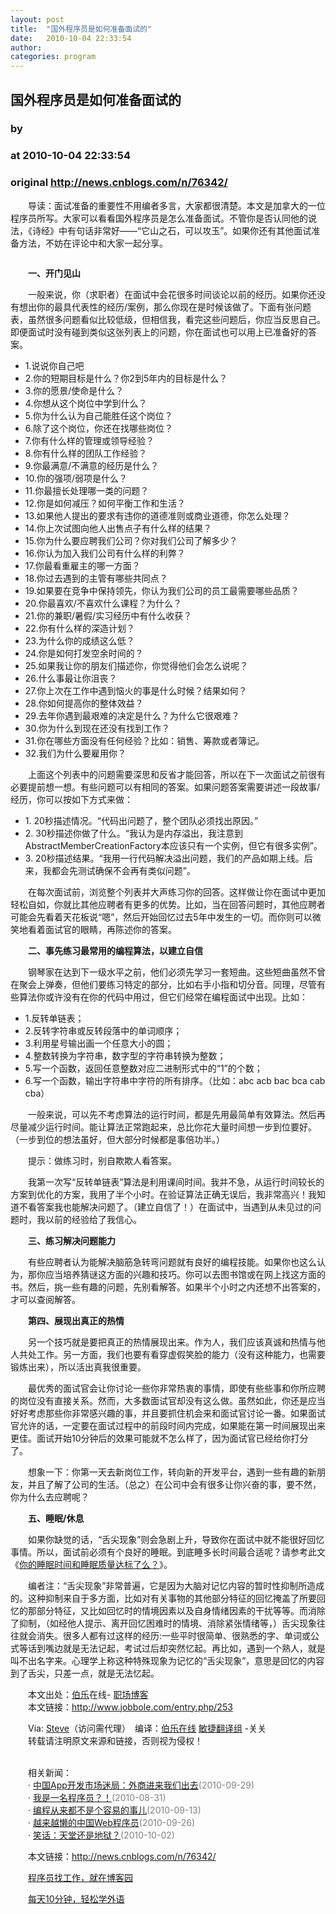 ```yaml
---
layout: post
title:  "国外程序员是如何准备面试的"
date:   2010-10-04 22:33:54
author: 
categories: program
---
```


## 国外程序员是如何准备面试的
### by 
### at 2010-10-04 22:33:54
### original <http://news.cnblogs.com/n/76342/>

<p>　　导读：面试准备的重要性不用编者多言，大家都很清楚。本文是加拿大的一位程序员所写。大家可以看看国外程序员是怎么准备面试。不管你是否认同他的说法，《诗经》中有句话非常好——“它山之石，可以攻玉”。如果你还有其他面试准备方法，不妨在评论中和大家一起分享。</p>
<p style="text-align:center"><img src="http://pic003.cnblogs.com/2010/1/201010/2010100422300863.jpg" alt=""></p>
<p>　　<strong>一、开门见山</strong></p>
<p>　　一般来说，你（求职者）在面试中会花很多时间谈论以前的经历。如果你还没有想出你的最具代表性的经历/案例，那么你现在是时候该做了。下面有张问题表，虽然很多问题看似比较低级，但相信我，看完这些问题后，你应当反思自己。即便面试时没有碰到类似这张列表上的问题，你在面试也可以用上已准备好的答案。</p>
<ul>
<li>1.说说你自己吧</li>
<li>2.你的短期目标是什么？你2到5年内的目标是什么？</li>
<li>3.你的愿景/使命是什么？</li>
<li>4.你想从这个岗位中学到什么？</li>
<li>5.你为什么认为自己能胜任这个岗位？</li>
<li>6.除了这个岗位，你还在找哪些岗位？</li>
<li>7.你有什么样的管理或领导经验？</li>
<li>8.你有什么样的团队工作经验？</li>
<li>9.你最满意/不满意的经历是什么？</li>
<li>10.你的强项/弱项是什么？</li>
<li>11.你最擅长处理哪一类的问题？</li>
<li>12.你是如何减压？如何平衡工作和生活？</li>
<li>13.如果他人提出的要求有违你的道德准则或商业道德，你怎么处理？</li>
<li>14.你上次试图向他人出售点子有什么样的结果？</li>
<li>15.你为什么要应聘我们公司？你对我们公司了解多少？</li>
<li>16.你认为加入我们公司有什么样的利弊？</li>
<li>17.你最看重雇主的哪一方面？</li>
<li>18.你过去遇到的主管有哪些共同点？</li>
<li>19.如果要在竞争中保持领先，你认为我们公司的员工最需要哪些品质？</li>
<li>20.你最喜欢/不喜欢什么课程？为什么？</li>
<li>21.你的兼职/暑假/实习经历中有什么收获？</li>
<li>22.你有什么样的深造计划？</li>
<li>23.为什么你的成绩这么低？</li>
<li>24.你是如何打发空余时间的？</li>
<li>25.如果我让你的朋友们描述你，你觉得他们会怎么说呢？</li>
<li>26.什么事最让你沮丧？</li>
<li>27.你上次在工作中遇到恼火的事是什么时候？结果如何？</li>
<li>28.你如何提高你的整体效益？</li>
<li>29.去年你遇到最艰难的决定是什么？为什么它很艰难？</li>
<li>30.你为什么到现在还没有找到工作？</li>
<li>31.你在哪些方面没有任何经验？比如：销售、筹款或者簿记。</li>
<li>32.我们为什么要雇用你？</li>
</ul>
<p>　　上面这个列表中的问题需要深思和反省才能回答，所以在下一次面试之前很有必要提前想一想。有些问题可以有相同的答案。如果问题答案需要讲述一段故事/经历，你可以按如下方式来做：</p>
<ul>
<li>1. 20秒描述情况。“代码出问题了，整个团队必须找出原因。”</li>
<li>2. 30秒描述你做了什么。“我认为是内存溢出，我注意到AbstractMemberCreationFactory本应该只有一个实例，但它有很多实例”。</li>
<li>3. 20秒描述结果。“我用一行代码解决溢出问题，我们的产品如期上线。后来，我都会先测试确保不会再有类似问题”。</li>
</ul>
<p>　　在每次面试前，浏览整个列表并大声练习你的回答。这样做让你在面试中更加轻松自如，你就比其他应聘者有更多的优势。比如，当在回答问题时，其他应聘者可能会先看着天花板说“嗯”，然后开始回忆过去5年中发生的一切。而你则可以微笑地看着面试官的眼睛，再陈述你的答案。</p>
<p>　　<strong>二、事先练习最常用的编程算法，以建立自信</strong></p>
<p>　　钢琴家在达到下一级水平之前，他们必须先学习一套短曲。这些短曲虽然不曾在聚会上弹奏，但他们要练习特定的部分，比如右手小指和切分音。同理，尽管有些算法你或许没有在你的代码中用过，但它们经常在编程面试中出现。比如：</p>
<ul>
<li>1.反转单链表；</li>
<li>2.反转字符串或反转段落中的单词顺序；</li>
<li>3.利用星号输出画一个任意大小的圆；</li>
<li>4.整数转换为字符串，数字型的字符串转换为整数；</li>
<li>5.写一个函数，返回任意整数对应二进制形式中的“1”的个数；</li>
<li>6.写一个函数，输出字符串中字符的所有排序。（比如：abc acb bac bca cab cba）</li>
</ul>
<p>
　　一般来说，可以先不考虑算法的运行时间，都是先用最简单有效算法。然后再尽量减少运行时间。能让算法正常跑起来，总比你花大量时间想一步到位要好。（一步到位的想法虽好，但大部分时候都是事倍功半。）</p>
<p>　　提示：做练习时，别自欺欺人看答案。</p>
<p>　　我第一次写“反转单链表”算法是利用课间时间。我并不急，从运行时间较长的方案到优化的方案，我用了半个小时。在验证算法正确无误后，我非常高兴！我知道不看答案我也能解决问题了。（建立自信了！）在面试中，当遇到从未见过的问题时，我以前的经验给了我信心。</p>
<p>　　<strong>三、练习解决问题能力</strong></p>
<p>　　有些应聘者认为能解决脑筋急转弯问题就有良好的编程技能。如果你也这么认为，那你应当培养猜谜这方面的兴趣和技巧。你可以去图书馆或在网上找这方面的书。然后，挑一些有趣的问题，先别看解答。如果半个小时之内还想不出答案的，才可以查阅解答。</p>
<p>　　<strong>第四、展现出真正的热情</strong></p>
<p>　　另一个技巧就是要把真正的热情展现出来。作为人，我们应该真诚和热情与他人共处工作。另一方面，我们也要有看穿虚假笑脸的能力（没有这种能力，也需要锻炼出来），所以活出真我很重要。</p>
<p>　　最优秀的面试官会让你讨论一些你非常热衷的事情，即使有些些事和你所应聘的岗位没有直接关系。然而，大多数面试官却没有这么做。虽然如此，你还是应当好好考虑那些你非常感兴趣的事，并且要抓住机会来和面试官讨论一番。如果面试官允许的话，一定要在面试过程中的前段时间内完成，如果能在第一时间展现出来更佳。面试开始10分钟后的效果可能就不怎么样了，因为面试官已经给你打分了。</p>
<p>　　想象一下：你第一天去新岗位工作，转向新的开发平台，遇到一些有趣的新朋友，并且了解了公司的生活。（总之）在公司中会有很多让你兴奋的事，要不然，你为什么去应聘呢？</p>
<p>　　<strong>五、睡眠/休息</strong></p>
<p>　　如果你缺觉的话，“舌尖现象”则会急剧上升，导致你在面试中就不能很好回忆事情。所以，面试前必须有个良好的睡眠。到底睡多长时间最合适呢？请参考此文《<a href="http://www.jobbole.com/entry.php/252">你的睡眠时间和睡眠质量达标了么？</a>》。</p>
<p>　　编者注：“舌尖现象”非常普遍，它是因为大脑对记忆内容的暂时性抑制所造成的。这种抑制来自于多方面，比如对有关事物的其他部分特征的回忆掩盖了所要回忆的那部分特征，又比如回忆时的情境因素以及自身情绪因素的干扰等等。而消除了抑制，（如经他人提示、离开回忆困难时的情境、消除紧张情绪等，）舌尖现象往往就会消失。很多人都有过这样的经历:一些平时很简单、很熟悉的字、单词或公式等话到嘴边就是无法记起，考试过后却突然忆起。再比如，遇到一个熟人，就是叫不出名字来。心理学上称这种特殊现象为记忆的“舌尖现象”，意思是回忆的内容到了舌尖，只差一点，就是无法忆起。</p>
<p>　　本文出处：<a href="http://www.jobbole.com/">伯乐</a>在线- <a href="http://www.jobbole.com/blog.php">职场博客</a><br>　　本文链接：<a href="http://www.jobbole.com/entry.php/253">http://www.jobbole.com/entry.php/253</a></p>
<p>　　Via: <a rel="nofollow" href="http://stevehanov.ca/blog/index.php?id=106">Steve</a>（访问需代理）　编译：<a href="http://www.jobbole.com/">伯乐在线</a> <a href="http://www.jobbole.com/showthread.php/3546">敏捷翻译组</a> -关关<br>　　转载请注明原文来源和链接，否则视为侵权！</p><p><br>　　相关新闻：<br>　　· <a href="http://news.cnblogs.com/n/75942/">中国App开发市场迷局：外商进来我们出去</a><span style="color:gray">(2010-09-29)</span><br>　　· <a href="http://news.cnblogs.com/n/72526/">我是一名程序员？！</a><span style="color:gray">(2010-08-31)</span><br>　　· <a href="http://news.cnblogs.com/n/74020/">编程从来都不是个容易的事儿</a><span style="color:gray">(2010-09-13)</span><br>　　· <a href="http://news.cnblogs.com/n/75561/">越来越懒的中国Web程序员</a><span style="color:gray">(2010-09-26)</span><br>　　· <a href="http://news.cnblogs.com/n/76265/">笑话：天堂还是地狱？</a><span style="color:gray">(2010-10-02)</span><br></p><p>　　本文链接：<a href="http://news.cnblogs.com/n/76342/">http://news.cnblogs.com/n/76342/</a></p><p>　　<a href="http://job.cnblogs.com">程序员找工作，就在博客园</a></p><p>　　<a href="http://a4.yeshj.com/rd/34138/">每天10分钟，轻松学外语</a></p><img src="http://news.cnblogs.com/news/rssclick.aspx?id=76342" width="1" height="1" alt="">